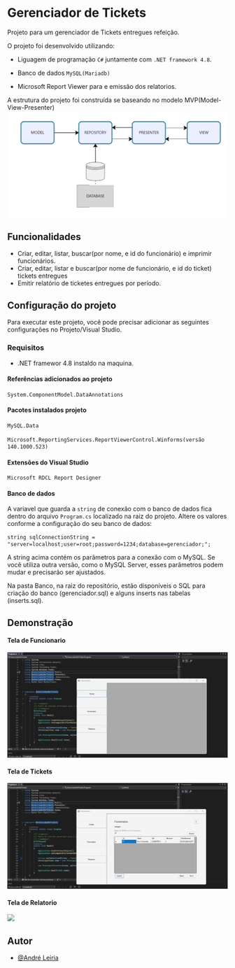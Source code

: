 
# Gerenciador de Tickets

Projeto para um gerenciador de Tickets entregues refeição. 

O projeto foi desenvolvido utilizando:

- Liguagem de programação `C#` juntamente com `.NET framework 4.8`.

- Banco de dados `MySQL(Mariadb)`

- Microsoft Report Viewer para e emissão dos relatorios.


A estrutura do projeto foi construída se baseando no modelo MVP(Model-View-Presenter)
![Model-View-Presenter](Imagens/Projeto/mvp.png)

## Funcionalidades

- Criar, editar, listar, buscar(por nome, e id do funcionário) e imprimir funcionários.
- Criar, editar, listar e buscar(por nome de funcionário, e id do ticket) tickets entregues
- Emitir relatório de ticketes entregues por período.



## Configuração do projeto

Para executar este projeto, você pode precisar adicionar as seguintes configurações no Projeto/Visual Studio.

### Requisitos
- .NET framewor 4.8 instaldo na maquina.
#### Referências adicionados ao projeto
    System.ComponentModel.DataAnnotations

#### Pacotes instalados projeto
    MySQL.Data

    Microsoft.ReportingServices.ReportViewerControl.Winforms(versão 140.1000.523)
#### Extensões do Visual Studio
    Microsoft RDCL Report Designer

#### Banco de dados
A variavel que guarda a `string` de conexão com o banco de dados fica dentro do arquivo `Program.cs` localizado na raiz do projeto.
Altere os valores conforme a configuração do seu banco de dados:
    
    string sqlConnectionString = "server=localhost;user=root;password=1234;database=gerenciador;";

A string acima contém os parâmetros para a conexão com o MySQL. Se você utiliza outra versão, como o MySQL Server, esses parâmetros podem mudar e precisarão ser ajustados.

Na pasta Banco, na raiz do repositório, estão disponíveis o SQL para criação do banco (gerenciador.sql) e alguns inserts nas tabelas (inserts.sql).

## Demonstração

#### Tela de Funcionario
![](Gifs/FuncionarioGif.gif)

#### Tela de Tickets
![](Gifs/TicketGif.gif)

#### Tela de Relatorio
![](Gifs/RelatorioGif.gif)



## Autor

- [@André Leiria](https://github.com/Alrs-Leiria)

